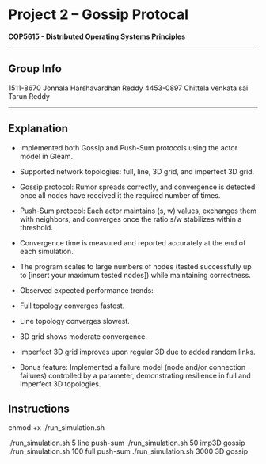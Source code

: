 # Project 2 – Gossip Protocal
**COP5615 - Distributed Operating Systems Principles**

---
## Group Info
1511-8670 Jonnala Harshavardhan Reddy
4453-0897 Chittela venkata sai Tarun Reddy

---
## Explanation

* Implemented both Gossip and Push-Sum protocols using the actor model in Gleam.

* Supported network topologies: full, line, 3D grid, and imperfect 3D grid.

* Gossip protocol: Rumor spreads correctly, and convergence is detected once all nodes have received it the required number of times.

* Push-Sum protocol: Each actor maintains (s, w) values, exchanges them with neighbors, and converges once the ratio s/w stabilizes within a threshold.

* Convergence time is measured and reported accurately at the end of each simulation.

* The program scales to large numbers of nodes (tested successfully up to [insert your maximum tested nodes]) while maintaining correctness.

* Observed expected performance trends:

* Full topology converges fastest.

* Line topology converges slowest.

* 3D grid shows moderate convergence.

* Imperfect 3D grid improves upon regular 3D due to added random links.

* Bonus feature: Implemented a failure model (node and/or connection failures) controlled by a parameter, demonstrating resilience in full and imperfect 3D topologies.

## Instructions

chmod +x ./run_simulation.sh

./run_simulation.sh 5 line push-sum
./run_simulation.sh 50 imp3D gossip
./run_simulation.sh 100 full push-sum
./run_simulation.sh 3000 3D gossip



